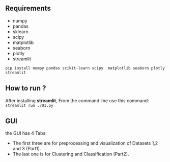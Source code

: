 ## Requirements
- numpy
- pandas
- sklearn
- scipy
- matplotlib
- seaborn
- plotly
- streamlit

``pip install numpy pandas scikit-learn scipy  matplotlib seaborn plotly streamlit``

## How to run ?
After installing **streamlit**, From the command line use this command:
``streamlit run ./UI.py``

## GUI

the GUI has 4 Tabs:
- The first three are for preprocessing and visualization of Datasets 1,2 and 3 (Part1).
- The last one is for Clustering and Classification (Part2).


  
